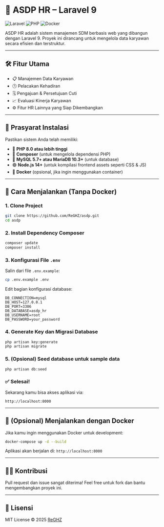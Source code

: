 # 🚢 ASDP HR – Laravel 9

![Laravel](https://img.shields.io/badge/Laravel-9.x-red.svg)
![PHP](https://img.shields.io/badge/PHP-8.0+-blue.svg)
![Docker](https://img.shields.io/badge/Docker-supported-success.svg)

ASDP HR adalah sistem manajemen SDM berbasis web yang dibangun dengan Laravel 9. Proyek ini dirancang untuk mengelola data karyawan secara efisien dan terstruktur.

---

## 🛠️ Fitur Utama

-   📋 Manajemen Data Karyawan
-   🕒 Pelacakan Kehadiran
-   🗓️ Pengajuan & Persetujuan Cuti
-   📈 Evaluasi Kinerja Karyawan
-   ⚙️ Fitur HR Lainnya yang Siap Dikembangkan

---

## 🧰 Prasyarat Instalasi

Pastikan sistem Anda telah memiliki:

-   🐘 **PHP 8.0 atau lebih tinggi**
-   🎼 **Composer** (untuk mengelola dependensi PHP)
-   🐬 **MySQL 5.7+ atau MariaDB 10.3+** (untuk database)
-   🟢 **Node.js 14+** (untuk kompilasi frontend assets seperti CSS & JS)
-   🐳 **Docker** (opsional, jika ingin menggunakan container)

---

## 🚀 Cara Menjalankan (Tanpa Docker)

### 1. Clone Project

```bash
git clone https://github.com/ReGHZ/asdp.git
cd asdp
```

### 2. Install Dependency Composer

```bash
composer update
composer install
```

### 3. Konfigurasi File `.env`

Salin dari file `.env.example`:

```bash
cp .env.example .env
```

Edit bagian konfigurasi database:

```dotenv
DB_CONNECTION=mysql
DB_HOST=127.0.0.1
DB_PORT=3306
DB_DATABASE=asdp_hr
DB_USERNAME=root
DB_PASSWORD=your_password
```

### 4. Generate Key dan Migrasi Database

```bash
php artisan key:generate
php artisan migrate
```

### 5. (Opsional) Seed database untuk sample data

```bash
php artisan db:seed
```

### ✅ Selesai!

Sekarang kamu bisa akses aplikasi via:

```
http://localhost:8000
```

---

## 🐳 (Opsional) Menjalankan dengan Docker

Jika kamu ingin menggunakan Docker untuk development:

```bash
docker-compose up -d --build
```

Aplikasi akan berjalan di: `http://localhost:8000`

---

## 👨‍💻 Kontribusi

Pull request dan issue sangat diterima! Feel free untuk fork dan bantu mengembangkan proyek ini.

---

## 📄 Lisensi

MIT License © 2025 [ReGHZ](https://github.com/ReGHZ)
